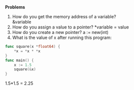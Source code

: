 **Problems**  
1. How do you get the memory address of a variable?  
&variable
2. How do you assign a value to a pointer? 
*variable = value  
3. How do you create a new pointer?
a := new(int)  
4. What is the value of x after running this program: 
```go
func square(x *float64) {
    *x = *x * *x
}
func main() {
    x := 1.5
    square(&x) 
}
```
1.5*1.5 = 2.25  
